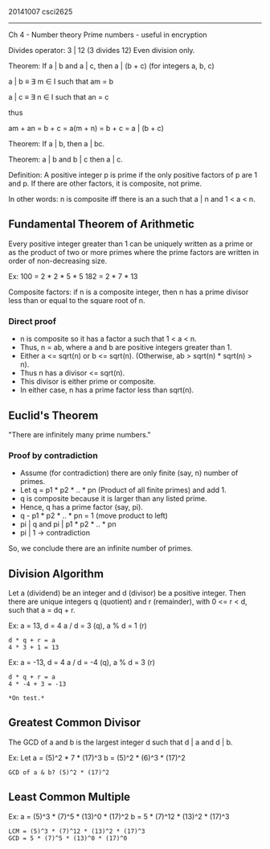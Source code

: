 20141007
csci2625 

---

Ch 4 - Number theory
Prime numbers - useful in encryption

Divides operator: 3 | 12 (3 divides 12) 
Even division only. 

Theorem: If a | b and a | c, then a | (b + c)
(for integers a, b, c)

a | b ≡ ∃ m ∈ I such that am = b

a | c ≡ ∃ n ∈ I such that an = c

thus 

am + an = b + c
= a(m + n) = b + c
= a | (b + c)

Theorem: If a | b, then a | bc.

Theorem: a | b and b | c then a | c. 

Definition: A positive integer p is prime if the only positive factors 
of p are 1 and p. If there are other factors, it is composite, not prime. 

In other words: n is composite iff there is an a such that a | n and 1 < a < n.

Fundamental Theorem of Arithmetic
---------------------------------
Every positive integer greater than 1 can be uniquely written as a prime or as 
the product of two or more primes where the prime factors are written in order 
of non-decreasing size. 

Ex: 100 = 2 * 2 * 5 * 5
    182 = 2 * 7 * 13

Composite factors: if n is a composite integer, then n has a prime divisor 
less than or equal to the square root of n. 

### Direct proof
* n is composite so it has a factor a such that 1 < a < n. 
* Thus, n = ab, where a and b are positive integers greater than 1. 
* Either a <= sqrt(n) or b <= sqrt(n). (Otherwise, ab > sqrt(n) * sqrt(n) > n).
* Thus n has a divisor <= sqrt(n). 
* This divisor is either prime or composite. 
* In either case, n has a prime factor less than sqrt(n). 

Euclid's Theorem
----------------
"There are infinitely many prime numbers." 

### Proof by contradiction
* Assume (for contradiction) there are only finite (say, n) number of primes.
* Let q = p1 * p2 * .. * pn (Product of all finite primes) and add 1. 
* q is composite because it is larger than any listed prime. 
* Hence, q has a prime factor (say, pi). 
* q - p1 * p2 * .. * pn = 1 (move product to left)
* pi | q and pi | p1 * p2 * .. * pn
* pi | 1 → contradiction

So, we conclude there are an infinite number of primes. 

Division Algorithm
------------------
Let a (dividend) be an integer and d (divisor) be a positive integer. Then 
there are unique integers q (quotient) and r (remainder), with 0 <= r < d, such 
that a = dq + r. 

Ex: a = 13, d = 4
    a / d = 3 (q), a % d = 1 (r)

    d * q + r = a
    4 * 3 + 1 = 13

Ex: a = -13, d = 4
    a / d = -4 (q), a % d = 3 (r)

    d * q + r = a
    4 * -4 + 3 = -13

    *On test.* 

Greatest Common Divisor
-----------------------
The GCD of a and b is the largest integer d such that d | a and d | b. 

Ex: Let a = (5)^2 * 7 * (17)^3
        b = (5)^2 * (6)^3 * (17)^2

    GCD of a & b? (5)^2 * (17)^2

Least Common Multiple
---------------------
Ex: a = (5)^3 * (7)^5 * (13)^0 * (17)^2
    b = 5 * (7)^12 * (13)^2 * (17)^3

    LCM = (5)^3 * (7)^12 * (13)^2 * (17)^3
    GCD = 5 * (7)^5 * (13)^0 * (17)^0
